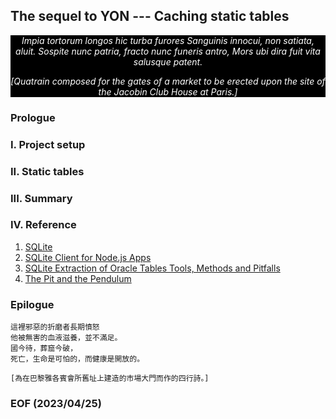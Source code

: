 ## The sequel to YON --- Caching static tables


<div style="text-align: center; color:white; background-color:black"><em>
Impia tortorum longos hic turba furores
Sanguinis innocui, non satiata, aluit.
Sospite nunc patria, fracto nunc funeris antro,
Mors ubi dira fuit vita salusque patent.

[Quatrain composed for the gates of a market to be erected upon the site of the Jacobin Club House at Paris.]
</em></div>

### Prologue


### I. Project setup 


### II. Static tables


### III. Summary 

### IV. Reference

1. [SQLite](https://www.sqlite.org/index.html)
2. [SQLite Client for Node.js Apps](https://github.com/kriasoft/node-sqlite#readme)
3. [SQLite Extraction of Oracle Tables Tools, Methods and Pitfalls](https://www.linuxjournal.com/content/sqlite-extraction-oracle-tables-tools-methods-and-pitfalls)
4. [The Pit and the Pendulum](https://poemuseum.org/the-pit-and-the-pendulum/)


### Epilogue 
```
這裡邪惡的折磨者長期憤怒
他被無害的血液滋養，並不滿足。
國今待，葬窟今破，
死亡，生命是可怕的，而健康是開放的。

[為在巴黎雅各賓會所舊址上建造的市場大門而作的四行詩。]
```


### EOF (2023/04/25)
